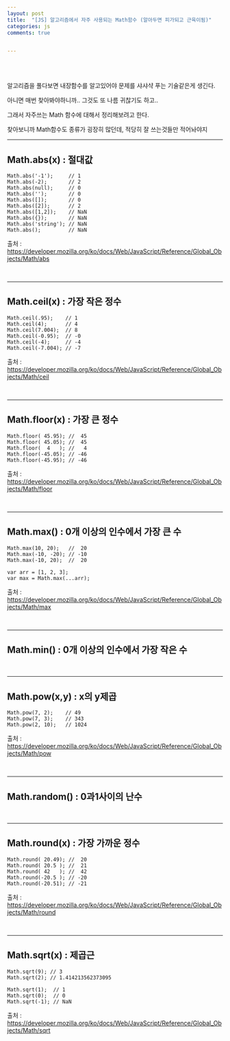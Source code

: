 ```yaml
---
layout: post
title:  "[JS] 알고리즘에서 자주 사용되는 Math함수 (알아두면 피가되고 근육이됨)"
categories: js 
comments: true


---
```


<br>

<Br>

알고리즘을 풀다보면 내장함수를 알고있어야 문제를 샤샤샥 푸는 기술같은게 생긴다.

아니면 매번 찾아봐야하니까.. 그것도 또 나름 귀찮기도 하고..

그래서 자주쓰는 Math 함수에 대해서 정리해보려고 한다.

찾아보니까 Math함수도 종류가 굉장히 많던데, 적당히 잘 쓰는것들만 적어놔야지

---

## Math.abs(x) : 절대값

~~~
Math.abs('-1');     // 1
Math.abs(-2);       // 2
Math.abs(null);     // 0
Math.abs('');       // 0
Math.abs([]);       // 0
Math.abs([2]);      // 2
Math.abs([1,2]);    // NaN
Math.abs({});       // NaN
Math.abs('string'); // NaN
Math.abs();         // NaN
~~~

출처 : https://developer.mozilla.org/ko/docs/Web/JavaScript/Reference/Global_Objects/Math/abs

<br>

---

## Math.ceil(x) : 가장 작은 정수

~~~
Math.ceil(.95);    // 1
Math.ceil(4);      // 4
Math.ceil(7.004);  // 8
Math.ceil(-0.95);  // -0
Math.ceil(-4);     // -4
Math.ceil(-7.004); // -7
~~~

출처 : https://developer.mozilla.org/ko/docs/Web/JavaScript/Reference/Global_Objects/Math/ceil

<br>

---

## Math.floor(x) : 가장 큰 정수

~~~
Math.floor( 45.95); //  45
Math.floor( 45.05); //  45
Math.floor(  4   ); //   4
Math.floor(-45.05); // -46
Math.floor(-45.95); // -46
~~~

출처 : https://developer.mozilla.org/ko/docs/Web/JavaScript/Reference/Global_Objects/Math/floor

<br>

---

## Math.max() : 0개 이상의 인수에서 가장 큰 수

~~~
Math.max(10, 20);   //  20
Math.max(-10, -20); // -10
Math.max(-10, 20);  //  20

var arr = [1, 2, 3];
var max = Math.max(...arr);
~~~

출처 : https://developer.mozilla.org/ko/docs/Web/JavaScript/Reference/Global_Objects/Math/max

<br>

---

## Math.min() : 0개 이상의 인수에서 가장 작은 수

<br>

---

## Math.pow(x,y) : x의 y제곱

~~~
Math.pow(7, 2);    // 49
Math.pow(7, 3);    // 343
Math.pow(2, 10);   // 1024
~~~

출처 : https://developer.mozilla.org/ko/docs/Web/JavaScript/Reference/Global_Objects/Math/pow

<br>

---

## Math.random() : 0과1사이의 난수

<br>

---

## Math.round(x) : 가장 가까운 정수

~~~
Math.round( 20.49); //  20
Math.round( 20.5 ); //  21
Math.round( 42   ); //  42
Math.round(-20.5 ); // -20
Math.round(-20.51); // -21
~~~

출처 : https://developer.mozilla.org/ko/docs/Web/JavaScript/Reference/Global_Objects/Math/round

<br>

---

## Math.sqrt(x) : 제곱근

~~~
Math.sqrt(9); // 3
Math.sqrt(2); // 1.414213562373095

Math.sqrt(1);  // 1
Math.sqrt(0);  // 0
Math.sqrt(-1); // NaN
~~~

출처 : https://developer.mozilla.org/ko/docs/Web/JavaScript/Reference/Global_Objects/Math/sqrt

<br>

<br>

<br>

<br>

<br>

<br>





